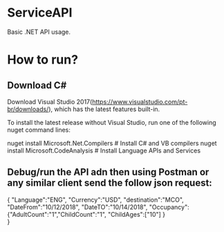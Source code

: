 # ServiceAPI
Basic .NET API usage.

# How to run? 
## Download C# 
Download Visual Studio 2017(https://www.visualstudio.com/pt-br/downloads/), which has the latest features built-in. 

To install the latest release without Visual Studio, run one of the following nuget command lines:

nuget install Microsoft.Net.Compilers   # Install C# and VB compilers
nuget install Microsoft.CodeAnalysis    # Install Language APIs and Services

## Debug/run the API adn then using Postman or any similar client send the follow json request:
{
 "Language":"ENG",
 "Currency":"USD",
 "destination":"MCO",
 "DateFrom":"10/12/2018",
 "DateTO":"10/14/2018",
 "Occupancy": {"AdultCount":"1","ChildCount":"1", "ChildAges":["10"] }   
}
